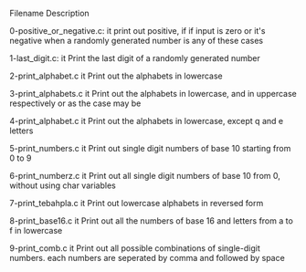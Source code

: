 Filename                 	Description

0-positive_or_negative.c:	it print out  positive, if if input is  zero or it's negative when a randomly generated number is any of these cases

1-last_digit.c:			it Print the last digit of a randomly generated number

2-print_alphabet.c	        it Print out  the alphabets in lowercase

3-print_alphabets.c	        it Print out  the alphabets in lowercase, and  in uppercase respectively or as the case may be

4-print_alphabet.c	        it Print out  the alphabets in lowercase, except q and e letters

5-print_numbers.c	        it Print out  single digit numbers of base 10 starting from 0 to 9

6-print_numberz.c	        it Print out  all single digit numbers of base 10  from 0, without using char variables

7-print_tebahpla.c	        it Print out  lowercase alphabets in reversed form

8-print_base16.c	        it Print out all the numbers of base 16 and letters from a to f in lowercase

9-print_comb.c	                it Print out  all possible combinations of single-digit numbers. each numbers are seperated by comma and followed by space 
